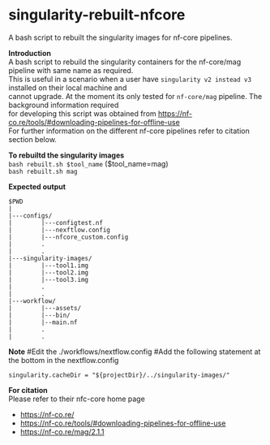 # singularity-rebuilt-nfcore
A bash script to rebuilt the singularity images for nf-core pipelines.

**Introduction** \
A bash script to rebuild the singularity containers for the nf-core/mag pipeline with same name as required. \
This is useful in a scenario when a user have `singularity v2 instead v3` installed on their local machine and \
cannot upgrade. At the moment its only tested for `nf-core/mag` pipeline. The background information required \
for developing this script was obtained from https://nf-co.re/tools/#downloading-pipelines-for-offline-use \
For further information on the different nf-core pipelines refer to citation section below.

**To rebuiltd the singularity images** \
`bash rebuilt.sh $tool_name` ($tool_name=mag) \
`bash rebuilt.sh mag` 

**Expected output**
```
$PWD
|
|---configs/
|        |---configtest.nf
|        |---nexftlow.config
|        |---nfcore_custom.config
|        .
|        .    
|---singularity-images/
|        |---tool1.img
|        |---tool2.img
|        |---tool3.img
|        .
|        .
|---workflow/
|        |---assets/
|        |---bin/
|        |--main.nf
|        .
|        .

```
**Note**
#Edit the ./workflows/nextflow.config
#Add the following statement at the bottom in the nextflow.config

```singularity.cacheDir = "${projectDir}/../singularity-images/"```

**For citation** \
Please refer to their nfc-core home page
* https://nf-co.re/
* https://nf-co.re/tools/#downloading-pipelines-for-offline-use
* https://nf-co.re/mag/2.1.1
